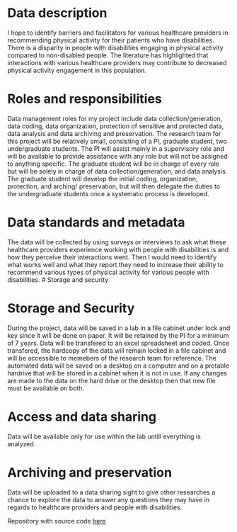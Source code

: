 # Data description
I hope to identify barriers and facilitators for various healthcare providers in recommending physical activity for their patients who have disabilities. There is a disparity in people with disabilities engaging in physical activity compared to non-disabled people. The literature has highlighted that interactions with various healthcare providers may contribute to decreased physical activity engagement in this population.

# Roles and responsibilities
Data management roles for my project include data collection/generation, data coding, data organization, protection of sensitive and protected data, data analysis and data archiving and preservation. The research team for this project will be relatively small, consisting of a PI, graduate student, two undergraduate students. The PI will assist mainly in a supervisory role and will be available to provide assistance with any role but will not be assigned to anything specific. The graduate student will be in charge of every role but will be solely in charge of data collection/generation, and data analysis. The graduate student will develop the initial coding, organization, protection, and arching/ preservation, but will then delegate the duties to the undergraduate students once a systematic process is developed. 

# Data standards and metadata
The data will be collected by using surveys or interviews to ask what these healthcare providers experience working with people with disabilities is and how they perceive their interactions went. Then I would need to identify what works well and what they report they need to increase their ability to recommend various types of physical activity for various people with disabilities. # Storage and security

# Storage and Security 
During the project, data will be saved in a lab in a file cabinet under lock and key since it will be done on paper. It will be retained by the PI for a minimum of 7 years. Data will be transfered to an excel spreadsheet and coded. Once transfered, the hardcopy of the data will remain locked in a file cabinet and will be accessible to memebers of the research team for reference. The automated data will be saved on a desktop on a computer and on a protable hardrive that will be stored in a cabinet when it is not in use. If any changes are made to the data on the hard drive or the desktop then that new file must be available on both. 

# Access and data sharing
Data will be available only for use within the lab untill everything is analyzed.

# Archiving and preservation
Data will be uploaded to a data sharing sight to give other researches a chance to explore the data to answer any questions they may have in regards to healthcare providers and people with disabilities. 

Repository with source code [here](https://github.com/clarallebot/GRAD521_DMPtemplate)
